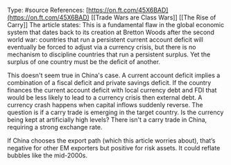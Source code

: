 Type: #source 
References: [https://on.ft.com/45X6BAD](https://on.ft.com/45X6BAD)
[[Trade Wars are Class Wars]]
[[The Rise of Carry]]
The article states: This is a fundamental flaw in the global economic system that dates back to its creation at Bretton Woods after the second world war: countries that run a persistent current account deficit will eventually be forced to adjust via a currency crisis, but there is no mechanism to discipline countries that run a persistent surplus. Yet the surplus of one country must be the deficit of another.

This doesn't seem true in China's case. A current account deficit implies a combination of a fiscal deficit and private savings deficit. If the country finances the current account deficit with local currency debt and FDI that would be less likely to lead to a currency crisis then external debt. A currency crash happens when capital inflows suddenly reverse. The question is if a carry trade is emerging in the target country. Is the currency being kept at artificially high levels? There isn't a carry trade in China, requiring a strong exchange rate. 

If China chooses the export path (which this article worries about), that’s negative for other EM exporters but positive for risk assets. It could reflate bubbles like the mid-2000s.